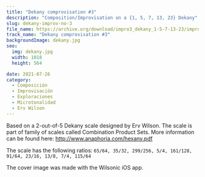 ```yaml
---
title: "Dekany comprovisation #3"
description: "Composition/Improvisation on a {1, 5, 7, 13, 23} Dekany"
slug: dekany-improv-no-3
file_name: https://archive.org/download/impro3_dekany_1-5-7-13-23/impro3_dekany_1-5-7-13-23.mp3
track_name: "Dekany comprovisation #3"
backgroundImage: dekany.jpg
seo:
  img: dekany.jpg
  width: 1018
  height: 564

date: 2021-07-26
category:
  - Composición
  - Improvisación
  - Exploraciones
  - Microtonalidad
  - Erv Wilson
---
```


Based on a 2-out-of-5 Dekany scale designed by Erv Wilson. The scale is part of family of scales called Combination Product Sets. More information can be found here: http://www.anaphoria.com/hexany.pdf

The scale has the following ratios:
`65/64, 35/32, 299/256, 5/4, 161/128, 91/64, 23/16, 13/8, 7/4, 115/64`

The cover image was made with the Wilsonic iOS app.
